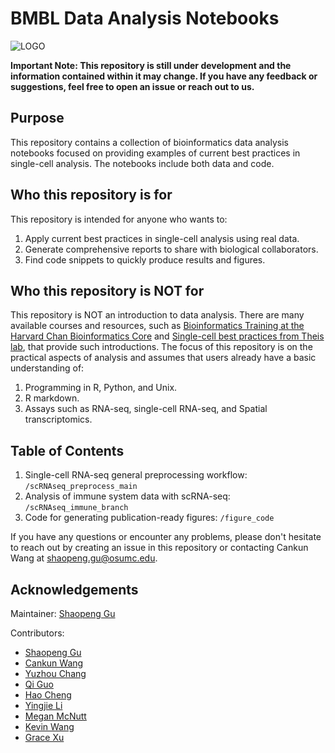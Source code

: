 # BMBL Data Analysis Notebooks

![LOGO](https://cpb-us-w2.wpmucdn.com/u.osu.edu/dist/0/72768/files/2020/07/bmbl_logo1-300x124.png)

**Important Note: This repository is still under development and the information contained within it may change. If you have any feedback or suggestions, feel free to open an issue or reach out to us.**

## Purpose

This repository contains a collection of bioinformatics data analysis notebooks focused on providing examples of current best practices in single-cell analysis. The notebooks include both data and code.

## Who this repository is for

This repository is intended for anyone who wants to:

1. Apply current best practices in single-cell analysis using real data.
2. Generate comprehensive reports to share with biological collaborators.
3. Find code snippets to quickly produce results and figures.

## Who this repository is NOT for

This repository is NOT an introduction to data analysis. There are many available courses and resources, such as [Bioinformatics Training at the Harvard Chan Bioinformatics Core](https://hbctraining.github.io/main/) and [Single-cell best practices from Theis lab](https://www.sc-best-practices.org/preamble.html), that provide such introductions. The focus of this repository is on the practical aspects of analysis and assumes that users already have a basic understanding of:

1. Programming in R, Python, and Unix.
2. R markdown.
3. Assays such as RNA-seq, single-cell RNA-seq, and Spatial transcriptomics.

## Table of Contents

1. Single-cell RNA-seq general preprocessing workflow: `/scRNAseq_preprocess_main`
2. Analysis of immune system data with scRNA-seq: `/scRNAseq_immune_branch`
3. Code for generating publication-ready figures: `/figure_code`

If you have any questions or encounter any problems, please don't hesitate to reach out by creating an issue in this repository or contacting Cankun Wang at shaopeng.gu@osumc.edu.

## Acknowledgements

Maintainer: [Shaopeng Gu](https://github.com/ashinandjay)

Contributors:

- [Shaopeng Gu](https://github.com/ashinandjay)
- [Cankun Wang](https://github.com/Wang-Cankun)
- [Yuzhou Chang](https://github.com/BMEngineeR)
- [Qi Guo](https://github.com/1QiGuo)
- [Hao Cheng](https://github.com/chthub)
- [Yingjie Li](https://github.com/Rockiki)
- [Megan McNutt](https://github.com/meganmcnutt)
- [Kevin Wang](https://github.com/kevinwang23)
- [Grace Xu](https://github.com/gracexu27)

